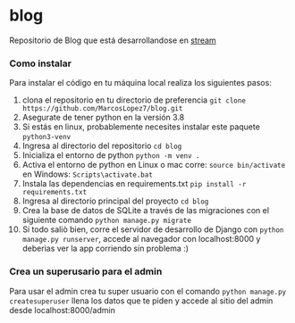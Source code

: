 # blog

Repositorio de Blog que está desarrollandose en [stream](https://www.twitch.tv/pylord_) 

### Como instalar 

Para instalar el código en tu máquina local realiza los siguientes pasos:

1. clona el repositorio en tu directorio de preferencia `git clone https://github.com/MarcosLopez7/blog.git` 
2. Asegurate de tener python en la versión 3.8
3. Si estás en linux, probablemente necesites instalar este paquete `python3-venv`
4. Ingresa al directorio del repositorio `cd blog`
5. Inicializa el entorno de python `python -m venv .`
6. Activa el entorno de python en Linux o mac corre: `source bin/activate` en Windows: `Scripts\activate.bat`
7. Instala las dependencias en requirements.txt `pip install -r requirements.txt` 
8. Ingresa al directorio principal del proyecto `cd blog`
9. Crea la base de datos de SQLite a través de las migraciones con el siguiente comando `python manage.py migrate`
10. Si todo saliò bien, corre el servidor de desarrollo de Django con `python manage.py runserver`, accede al navegador con localhost:8000 y deberìas ver la app corriendo sin problema :)

### Crea un superusario para el admin

Para usar el admin crea tu super usuario con el comando `python manage.py createsuperuser` llena los datos que te piden y accede al sitio del admin desde localhost:8000/admin